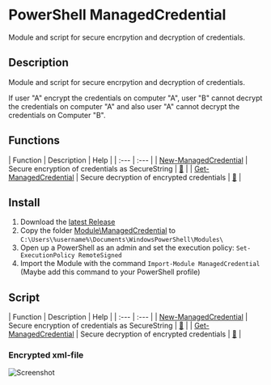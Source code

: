 # PowerShell ManagedCredential

Module and script for secure encrpytion and decryption of credentials.

## Description

Module and script for secure encrpytion and decryption of credentials.

If user "A" encrypt the credentials on computer "A", user "B" cannot decrypt the credentials on computer "A" and also user "A" cannot decrypt the credentials on Computer "B".

## Functions

| Function | Description | Help |
| :--- | :--- |
| [New-ManagedCredential](Module/ManagedCredential/New-ManagedCredential.ps1) | Secure encryption of credentials as SecureString | [:book:](Documentation/New-ManagedCredential.README.md) |
| [Get-ManagedCredential](Module/ManagedCredential/Get-ManagedCredential.ps1) | Secure decryption of encrypted credentials | [:book:](Get-ManagedCredential.README.md) |

## Install

1. Download the [latest Release](https://github.com/BornToBeRoot/PowerShell_ManagedCredential/releases/latest) 
2. Copy the folder [Module\ManagedCredential](Module/ManagedCredential) to `C:\Users\%username%\Documents\WindowsPowerShell\Modules\`
3. Open up a PowerShell as an admin and set the execution policy: `Set-ExecutionPolicy RemoteSigned`
4. Import the Module with the command `Import-Module ManagedCredential` (Maybe add this command to your PowerShell profile)

## Script

| Function | Description | Help |
| :--- | :--- |
| [New-ManagedCredential](Script/New-ManagedCredential.ps1) | Secure encryption of credentials as SecureString | [:book:](Documentation/New-ManagedCredential.README.md) |
| [Get-ManagedCredential](Script/Get-ManagedCredential.ps1) | Secure decryption of encrypted credentials | [:book:](Get-ManagedCredential.README.md) |

### Encrypted xml-file

![Screenshot](https://github.com/BornToBeRoot/PowerShell_ManagedCredential/blob/master/Documentation/Encrypted_XML-File.png?raw=true "Encrypted XML-File")
